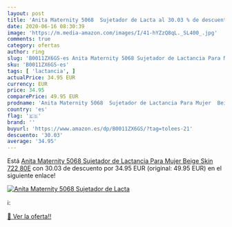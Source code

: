 ```yaml
---
layout: post
title: 'Anita Maternity 5068  Sujetador de Lacta al 30.03 % de descuento'
date: 2020-06-16 08:30:39
image: 'https://m.media-amazon.com/images/I/41-hYZzQ8qL._SL400_.jpg'
comments: true
category: ofertas
author: ring
slug: 'B0011ZX6GS-es Anita Maternity 5068 Sujetador de Lactancia Para Mujer...'
sku: 'B0011ZX6GS-es'
tags: [ 'lactancia', ]
actualPrice: 34.95 EUR
currency: EUR
price: 34.95
comparePrice: 49.95 EUR
prodname: 'Anita Maternity 5068  Sujetador de Lactancia Para Mujer  Beige  Skin 722   80E'
country: 'es'
flag: '🇪🇸'
brand: ''
buyurl: 'https://www.amazon.es/dp/B0011ZX6GS/?tag=tolees-21'
descuento: '30.03'
average: '34.95'
---
```


Está [Anita Maternity 5068  Sujetador de Lactancia Para Mujer  Beige  Skin 722   80E](https://www.amazon.es/dp/B0011ZX6GS/?tag=tolees-21) con 30.03 de descuento por 34.95 EUR (original: 49.95 EUR) en el siguiente enlace!

[![Anita Maternity 5068  Sujetador de Lacta](https://m.media-amazon.com/images/I/41-hYZzQ8qL._SL400_.jpg)](https://www.amazon.es/dp/B0011ZX6GS/?tag=tolees-21)

ℹ️:


[🛒 Ver la oferta!!](https://www.amazon.es/dp/B0011ZX6GS/?tag=tolees-21)

